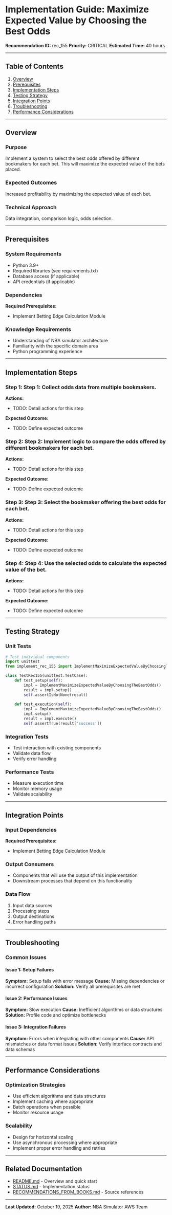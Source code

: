 # Implementation Guide: Maximize Expected Value by Choosing the Best Odds

**Recommendation ID:** rec_155
**Priority:** CRITICAL
**Estimated Time:** 40 hours

---

## Table of Contents

1. [Overview](#overview)
2. [Prerequisites](#prerequisites)
3. [Implementation Steps](#implementation-steps)
4. [Testing Strategy](#testing-strategy)
5. [Integration Points](#integration-points)
6. [Troubleshooting](#troubleshooting)
7. [Performance Considerations](#performance-considerations)

---

## Overview

### Purpose

Implement a system to select the best odds offered by different bookmakers for each bet. This will maximize the expected value of the bets placed.

### Expected Outcomes

Increased profitability by maximizing the expected value of each bet.

### Technical Approach

Data integration, comparison logic, odds selection.

---

## Prerequisites

### System Requirements

- Python 3.9+
- Required libraries (see requirements.txt)
- Database access (if applicable)
- API credentials (if applicable)

### Dependencies

**Required Prerequisites:**

- Implement Betting Edge Calculation Module


### Knowledge Requirements

- Understanding of NBA simulator architecture
- Familiarity with the specific domain area
- Python programming experience

---

## Implementation Steps

### Step 1: Step 1: Collect odds data from multiple bookmakers.

**Actions:**
- TODO: Detail actions for this step

**Expected Outcome:**
- TODO: Define expected outcome

### Step 2: Step 2: Implement logic to compare the odds offered by different bookmakers for each bet.

**Actions:**
- TODO: Detail actions for this step

**Expected Outcome:**
- TODO: Define expected outcome

### Step 3: Step 3: Select the bookmaker offering the best odds for each bet.

**Actions:**
- TODO: Detail actions for this step

**Expected Outcome:**
- TODO: Define expected outcome

### Step 4: Step 4: Use the selected odds to calculate the expected value of the bet.

**Actions:**
- TODO: Detail actions for this step

**Expected Outcome:**
- TODO: Define expected outcome



---

## Testing Strategy

### Unit Tests

```python
# Test individual components
import unittest
from implement_rec_155 import ImplementMaximizeExpectedValueByChoosingTheBestOdds

class TestRec155(unittest.TestCase):
    def test_setup(self):
        impl = ImplementMaximizeExpectedValueByChoosingTheBestOdds()
        result = impl.setup()
        self.assertIsNotNone(result)
    
    def test_execution(self):
        impl = ImplementMaximizeExpectedValueByChoosingTheBestOdds()
        impl.setup()
        result = impl.execute()
        self.assertTrue(result['success'])
```

### Integration Tests

- Test interaction with existing components
- Validate data flow
- Verify error handling

### Performance Tests

- Measure execution time
- Monitor memory usage
- Validate scalability

---

## Integration Points

### Input Dependencies

**Required Prerequisites:**

- Implement Betting Edge Calculation Module


### Output Consumers

- Components that will use the output of this implementation
- Downstream processes that depend on this functionality

### Data Flow

1. Input data sources
2. Processing steps
3. Output destinations
4. Error handling paths

---

## Troubleshooting

### Common Issues

#### Issue 1: Setup Failures

**Symptom:** Setup fails with error message
**Cause:** Missing dependencies or incorrect configuration
**Solution:** Verify all prerequisites are met

#### Issue 2: Performance Issues

**Symptom:** Slow execution
**Cause:** Inefficient algorithms or data structures
**Solution:** Profile code and optimize bottlenecks

#### Issue 3: Integration Failures

**Symptom:** Errors when integrating with other components
**Cause:** API mismatches or data format issues
**Solution:** Verify interface contracts and data schemas

---

## Performance Considerations

### Optimization Strategies

- Use efficient algorithms and data structures
- Implement caching where appropriate
- Batch operations when possible
- Monitor resource usage

### Scalability

- Design for horizontal scaling
- Use asynchronous processing where appropriate
- Implement proper error handling and retries

---

## Related Documentation

- [README.md](README.md) - Overview and quick start
- [STATUS.md](STATUS.md) - Implementation status
- [RECOMMENDATIONS_FROM_BOOKS.md](RECOMMENDATIONS_FROM_BOOKS.md) - Source references

---

**Last Updated:** October 19, 2025
**Author:** NBA Simulator AWS Team
